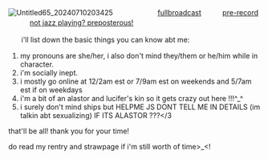   ![Untitled65_20240710203425](https://i.pinimg.com/originals/e0/bd/07/e0bd0745689c370738b730f9c4978e0b.gif)   ㅤ   ㅤ
ㅤㅤㅤㅤ[fullbroadcast](https://rentry.org/rosesforyourradio) ㅤㅤㅤ[pre-record](https://inanotheruniverse.straw.page) ㅤㅤ  ㅤ[not jazz playing? preposterous!](https://open.spotify.com/playlist/0PlUIUyudBmDDyYZh6DeWU?si=qqphGvhzRrOmUHHKKQ2bMg)


ㅤㅤi'll list down the basic things you can know abt me:

 1. my pronouns are she/her, i also don't mind they/them or he/him while in character.
 2. i'm socially inept.
 3. i mostly go online at 12/2am est or 7/9am est on weekends and 5/7am est if on weekdays
 4. i'm a bit of an alastor and lucifer's kin so it gets crazy out here !!!^_^
 5. i surely don't mind ships but HELPME JS DONT TELL ME IN DETAILS (im talkin abt sexualizing) IF ITS ALASTOR ???</3

that'll be all! thank you for your time!

do read my rentry and strawpage if i'm still worth of time>_<!
